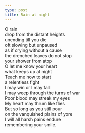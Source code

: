 ```yaml
---
type: post
title: Rain at night
---
```

O rain<br>
drop from the distant heights<br>
unending till you die<br>
oft slowing but unpaused<br>
as if crying without a cause<br>
the drenched leaves do not stop<br>
your shower from atop<br>
O let me know your heart<br>
what keeps up at night<br>
Teach me how to start<br>
a relentless fight<br>
I may win or I may fall<br>
I may weep through the turns of war<br>
Poor blood may streak my eyes<br>
My heart may thrum like flies<br>
But so long as you still pour<br>
on the vanquished plains of yore<br>
I will all harsh pains endure<br>
remembering your smile.<br>

